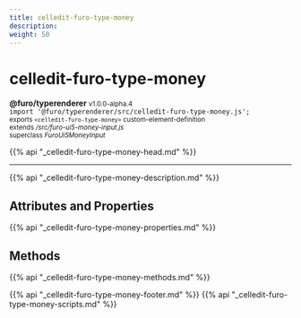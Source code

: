 ```yaml
---
title: celledit-furo-type-money
description: 
weight: 50
---
```


# celledit-furo-type-money
**@furo/typerenderer** <small>v1.0.0-alpha.4</small>
<br>`import '@furo/typerenderer/src/celledit-furo-type-money.js';`<small>
<br>exports `<celledit-furo-type-money>` custom-element-definition
<br>extends */src/furo-ui5-money-input.js*
<br>superclass *FuroUi5MoneyInput*</small>

{{% api "_celledit-furo-type-money-head.md" %}}

****



{{% api "_celledit-furo-type-money-description.md" %}}


## Attributes and Properties
{{% api "_celledit-furo-type-money-properties.md" %}}



## Methods
{{% api "_celledit-furo-type-money-methods.md" %}}





{{% api "_celledit-furo-type-money-footer.md" %}}
{{% api "_celledit-furo-type-money-scripts.md" %}}
